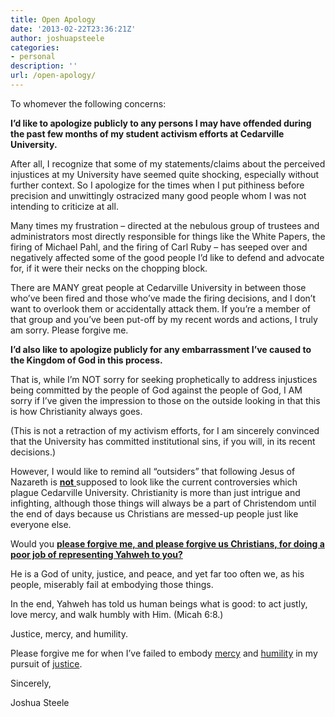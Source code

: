 ```yaml
---
title: Open Apology
date: '2013-02-22T23:36:21Z'
author: joshuapsteele
categories:
- personal
description: ''
url: /open-apology/
---
```

To whomever the following concerns:

**I’d like to apologize publicly to any persons I may have offended during the past few months of my student activism efforts at Cedarville University.**

After all, I recognize that some of my statements/claims about the perceived injustices at my University have seemed quite shocking, especially without further context. So I apologize for the times when I put pithiness before precision and unwittingly ostracized many good people whom I was not intending to criticize at all.

Many times my frustration – directed at the nebulous group of trustees and administrators most directly responsible for things like the White Papers, the firing of Michael Pahl, and the firing of Carl Ruby – has seeped over and negatively affected some of the good people I’d like to defend and advocate for, if it were their necks on the chopping block.

There are MANY great people at Cedarville University in between those who’ve been fired and those who’ve made the firing decisions, and I don’t want to overlook them or accidentally attack them. If you’re a member of that group and you’ve been put-off by my recent words and actions, I truly am sorry. Please forgive me.

**I’d also like to apologize publicly for any embarrassment I’ve caused to the Kingdom of God in this process.**

That is, while I’m NOT sorry for seeking prophetically to address injustices being committed by the people of God against the people of God, I AM sorry if I’ve given the impression to those on the outside looking in that this is how Christianity always goes.

(This is not a retraction of my activism efforts, for I am sincerely convinced that the University has committed institutional sins, if you will, in its recent decisions.)

However, I would like to remind all “outsiders” that following Jesus of Nazareth is <u>**not** </u>supposed to look like the current controversies which plague Cedarville University. Christianity is more than just intrigue and infighting, although those things will always be a part of Christendom until the end of days because us Christians are messed-up people just like everyone else.

Would you <u>**please forgive me, and please forgive us Christians, for doing a poor job of representing Yahweh to you?** </u>

He is a God of unity, justice, and peace, and yet far too often we, as his people, miserably fail at embodying those things.

In the end, Yahweh has told us human beings what is good: to act justly, love mercy, and walk humbly with Him. (Micah 6:8.)

Justice, mercy, and humility.

Please forgive me for when I’ve failed to embody <u>mercy</u> and <u>humility</u> in my pursuit of <u>justice</u>.

Sincerely,

Joshua Steele